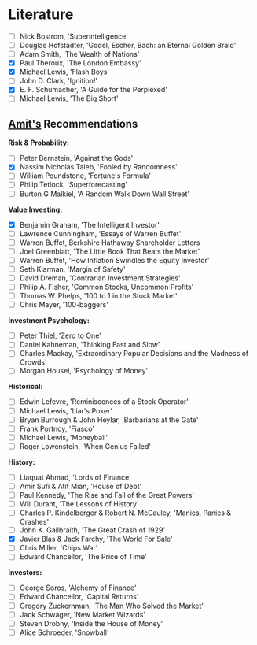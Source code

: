 # Literature

- [ ] Nick Bostrom, 'Superintelligence'
- [ ] Douglas Hofstadter, 'Godel, Escher, Bach: an Eternal Golden Braid'
- [ ] Adam Smith, 'The Wealth of Nations'
- [x] Paul Theroux, 'The London Embassy'
- [x] Michael Lewis, 'Flash Boys'
- [ ] John D. Clark, 'Ignition!'
- [x] E. F. Schumacher, 'A Guide for the Perplexed' 
- [ ] Michael Lewis, 'The Big Short'

## [Amit's](https://www.signalcapital.com/team) Recommendations

**Risk & Probability:**
- [ ] Peter Bernstein, 'Against the Gods'
- [x] Nassim Nicholas Taleb, 'Fooled by Randomness'
- [ ] William Poundstone, 'Fortune's Formula'
- [ ] Philip Tetlock, 'Superforecasting'
- [ ] Burton G Malkiel, 'A Random Walk Down Wall Street'

**Value Investing:**
- [x] Benjamin Graham, 'The Intelligent Investor'
- [ ] Lawrence Cunningham, 'Essays of Warren Buffet'
- [ ] Warren Buffet, Berkshire Hathaway Shareholder Letters
- [ ] Joel Greenblatt, 'The Little Book That Beats the Market'
- [ ] Warren Buffet, 'How Inflation Swindles the Equity Investor'
- [ ] Seth Klarman, 'Margin of Safety'
- [ ] David Dreman, 'Contrarian Investment Strategies'
- [ ] Philip A. Fisher, 'Common Stocks, Uncommon Profits'
- [ ] Thomas W. Phelps, '100 to 1 in the Stock Market'
- [ ] Chris Mayer, '100-baggers'

**Investment Psychology:**
- [ ] Peter Thiel, 'Zero to One'
- [ ] Daniel Kahneman, 'Thinking Fast and Slow'
- [ ] Charles Mackay, 'Extraordinary Popular Decisions and the Madness of Crowds'
- [ ] Morgan Housel, 'Psychology of Money'

**Historical:**
- [ ] Edwin Lefevre, 'Reminiscences of a Stock Operator'
- [ ] Michael Lewis, 'Liar's Poker'
- [ ] Bryan Burrough & John Heylar, 'Barbarians at the Gate'
- [ ] Frank Portnoy, 'Fiasco'
- [ ] Michael Lewis, 'Moneyball'
- [ ] Roger Lowenstein, 'When Genius Failed'

**History:**
- [ ] Liaquat Ahmad, 'Lords of Finance'
- [ ] Amir Sufi & Atif Mian, 'House of Debt'
- [ ] Paul Kennedy, 'The Rise and Fall of the Great Powers'
- [ ] Will Durant, 'The Lessons of History'
- [ ] Charles P. Kindelberger & Robert N. McCauley, 'Manics, Panics & Crashes'
- [ ] John K. Gailbraith, 'The Great Crash of 1929'
- [x] Javier Blas & Jack Farchy, 'The World For Sale'
- [ ] Chris Miller, 'Chips War'
- [ ] Edward Chancellor, 'The Price of Time'

**Investors:**
- [ ] George Soros, 'Alchemy of Finance'
- [ ] Edward Chancellor, 'Capital Returns'
- [ ] Gregory Zuckernman, 'The Man Who Solved the Market'
- [ ] Jack Schwager, 'New Market Wizards'
- [ ] Steven Drobny, 'Inside the House of Money'
- [ ] Alice Schroeder, 'Snowball'